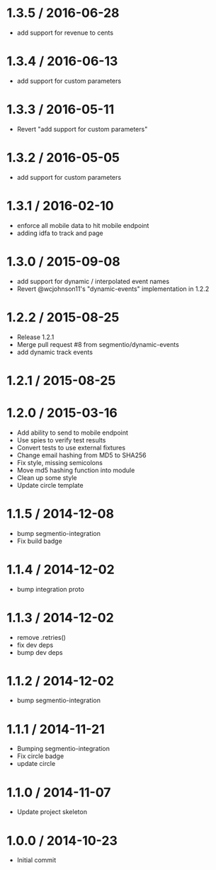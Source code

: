 
1.3.5 / 2016-06-28
==================

  * add support for revenue to cents

1.3.4 / 2016-06-13
==================

  * add support for custom parameters

1.3.3 / 2016-05-11
==================

  * Revert "add support for custom parameters"

1.3.2 / 2016-05-05
==================

  * add support for custom parameters

1.3.1 / 2016-02-10
==================

  * enforce all mobile data to hit mobile endpoint
  * adding idfa to track and page

1.3.0 / 2015-09-08
==================

  * add support for dynamic / interpolated event names
  * Revert @wcjohnson11's "dynamic-events" implementation in 1.2.2

1.2.2 / 2015-08-25
==================

  * Release 1.2.1
  * Merge pull request #8 from segmentio/dynamic-events
  * add dynamic track events

1.2.1 / 2015-08-25
==================



1.2.0 / 2015-03-16
==================

  * Add ability to send to mobile endpoint
  * Use spies to verify test results
  * Convert tests to use external fixtures
  * Change email hashing from MD5 to SHA256
  * Fix style, missing semicolons
  * Move md5 hashing function into module
  * Clean up some style
  * Update circle template

1.1.5 / 2014-12-08
==================

 * bump segmentio-integration
 * Fix build badge

1.1.4 / 2014-12-02
==================

 * bump integration proto

1.1.3 / 2014-12-02
==================

 * remove .retries()
 * fix dev deps
 * bump dev deps

1.1.2 / 2014-12-02
==================

 * bump segmentio-integration

1.1.1 / 2014-11-21
==================

 * Bumping segmentio-integration
 * Fix circle badge
 * update circle

1.1.0 / 2014-11-07
==================

  * Update project skeleton

1.0.0 / 2014-10-23
==================

  * Initial commit
